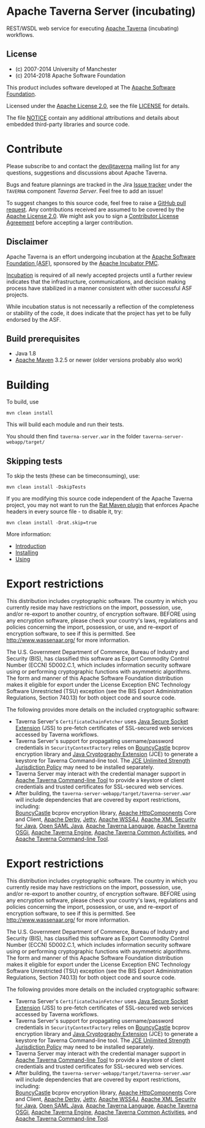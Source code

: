 <!--
   Licensed to the Apache Software Foundation (ASF) under one or more
   contributor license agreements.  See the NOTICE file distributed with
   this work for additional information regarding copyright ownership.
   The ASF licenses this file to You under the Apache License, Version 2.0
   (the "License"); you may not use this file except in compliance with
   the License.  You may obtain a copy of the License at

       http://www.apache.org/licenses/LICENSE-2.0

   Unless required by applicable law or agreed to in writing, software
   distributed under the License is distributed on an "AS IS" BASIS,
   WITHOUT WARRANTIES OR CONDITIONS OF ANY KIND, either express or implied.
   See the License for the specific language governing permissions and
   limitations under the License.
-->
# Apache Taverna Server (incubating)

REST/WSDL web service for executing
[Apache Taverna](https://taverna.incubator.apache.org/) (incubating)
workflows.



## License

* (c) 2007-2014 University of Manchester
* (c) 2014-2018 Apache Software Foundation

This product includes software developed at The [Apache Software
Foundation](http://www.apache.org/).

Licensed under the
[Apache License 2.0](https://www.apache.org/licenses/LICENSE-2.0), see the file
[LICENSE](LICENSE) for details.

The file [NOTICE](NOTICE) contain any additional attributions and
details about embedded third-party libraries and source code.



# Contribute

Please subscribe to and contact the
[dev@taverna](https://taverna.incubator.apache.org/community/lists#dev) mailing list
for any questions, suggestions and discussions about
Apache Taverna.

Bugs and feature plannings are tracked in the Jira
[Issue tracker](https://issues.apache.org/jira/browse/TAVERNA/component/12326813)
under the `TAVERNA` component _Taverna Server_. Feel free
to add an issue!

To suggest changes to this source code, feel free to raise a
[GitHub pull request](https://github.com/apache/incubator-taverna-server/pulls).
Any contributions received are assumed to be covered by the 
[Apache License 2.0](https://www.apache.org/licenses/LICENSE-2.0). 
We might ask you to sign a 
[Contributor License Agreement](https://www.apache.org/licenses/#clas)
before accepting a larger contribution.


## Disclaimer

Apache Taverna is an effort undergoing incubation at the
[Apache Software Foundation (ASF)](http://www.apache.org/),
sponsored by the [Apache Incubator PMC](http://incubator.apache.org/).

[Incubation](http://incubator.apache.org/incubation/Process_Description.html)
is required of all newly accepted projects until a further review
indicates that the infrastructure, communications, and decision making process
have stabilized in a manner consistent with other successful ASF projects.

While incubation status is not necessarily a reflection of the completeness
or stability of the code, it does indicate that the project has yet to be
fully endorsed by the ASF.



## Build prerequisites

* Java 1.8
* [Apache Maven](https://maven.apache.org/download.html) 3.2.5 or newer (older
  versions probably also work)


# Building

To build, use

    mvn clean install

This will build each module and run their tests.

You should then find `taverna-server.war` in the folder
`taverna-server-webapp/target/`


## Skipping tests

To skip the tests (these can be timeconsuming), use:

    mvn clean install -DskipTests


If you are modifying this source code independent of the
Apache Taverna project, you may not want to run the
[Rat Maven plugin](https://creadur.apache.org/rat/apache-rat-plugin/)
that enforces Apache headers in every source file - to disable it, try:

    mvn clean install -Drat.skip=true

More information:

 * [Introduction](introduction.md)
 * [Installing](install.md)
 * [Using](usage.md)


# Export restrictions

This distribution includes cryptographic software.
The country in which you currently reside may have restrictions 
on the import, possession, use, and/or re-export to another country,
of encryption software. BEFORE using any encryption software,
please check your country's laws, regulations and policies
concerning the import, possession, or use, and re-export of
encryption software, to see if this is permitted.
See <http://www.wassenaar.org/> for more information.

The U.S. Government Department of Commerce, Bureau of Industry and Security (BIS),
has classified this software as Export Commodity Control Number (ECCN) 5D002.C.1,
which includes information security software using or performing
cryptographic functions with asymmetric algorithms.
The form and manner of this Apache Software Foundation distribution makes
it eligible for export under the License Exception
ENC Technology Software Unrestricted (TSU) exception
(see the BIS Export Administration Regulations, Section 740.13)
for both object code and source code.

The following provides more details on the included cryptographic software:

* Taverna Server's `CertificateChainFetcher` uses 
  [Java Secure Socket Extension](https://docs.oracle.com/javase/8/docs/technotes/guides/security/jsse/JSSERefGuide.html)
  (JSS) to pre-fetch certificates of SSL-secured web services accessed by Taverna workflows.
* Taverna Server's support for propagating username/password credentials in
  `SecurityContextFactory` relies on 
  [BouncyCastle](https://www.bouncycastle.org/) bcprov encryption library and
  [Java Cryptography Extension](http://docs.oracle.com/javase/8/docs/technotes/guides/security/crypto/CryptoSpec.html)
  (JCE) to generate a keystore for Taverna Command-line tool.
  The [JCE Unlimited Strength Jurisdiction Policy](http://www.oracle.com/technetwork/java/javase/downloads/jce8-download-2133166.html)
  may need to be installed separately.
* Taverna Server may interact with the credential manager support in
  [Apache Taverna Command-line Tool](https://taverna.incubator.apache.org/download/commandline/)
  to provide a keystore of client credentials and trusted certificates for SSL-secured web services.
* After building, the 
  `taverna-server-webapp/target/taverna-server.war` will include 
  dependencies that are covered
  by export restrictions, including:  
  [BouncyCastle](https://www.bouncycastle.org/) bcprov encryption library,
  [Apache HttpComponents](https://hc.apache.org/) Core and Client,
  [Apache Derby](http://db.apache.org/derby/),
  [Jetty](http://www.eclipse.org/jetty/),
  [Apache WSS4J](https://ws.apache.org/wss4j/),
  [Apache XML Security for Java](https://santuario.apache.org/javaindex.html),
  [Open SAML Java](https://shibboleth.net/products/opensaml-java.html),
  [Apache Taverna Language](https://taverna.incubator.apache.org/download/language/),
  [Apache Taverna OSGi](https://taverna.incubator.apache.org/download/osgi/),
  [Apache Taverna Engine](https://taverna.incubator.apache.org/download/engine/), 
  [Apache Taverna Common Activities](https://taverna.incubator.apache.org/download/common-activities/),
  and [Apache Taverna Command-line Tool](https://taverna.incubator.apache.org/download/commandline/).


# Export restrictions

This distribution includes cryptographic software.
The country in which you currently reside may have restrictions 
on the import, possession, use, and/or re-export to another country,
of encryption software. BEFORE using any encryption software,
please check your country's laws, regulations and policies
concerning the import, possession, or use, and re-export of
encryption software, to see if this is permitted.
See <http://www.wassenaar.org/> for more information.

The U.S. Government Department of Commerce, Bureau of Industry and Security (BIS),
has classified this software as Export Commodity Control Number (ECCN) 5D002.C.1,
which includes information security software using or performing
cryptographic functions with asymmetric algorithms.
The form and manner of this Apache Software Foundation distribution makes
it eligible for export under the License Exception
ENC Technology Software Unrestricted (TSU) exception
(see the BIS Export Administration Regulations, Section 740.13)
for both object code and source code.

The following provides more details on the included cryptographic software:

* Taverna Server's `CertificateChainFetcher` uses 
  [Java Secure Socket Extension](https://docs.oracle.com/javase/8/docs/technotes/guides/security/jsse/JSSERefGuide.html)
  (JSS) to pre-fetch certificates of SSL-secured web services accessed by Taverna workflows.
* Taverna Server's support for propagating username/password credentials in
  `SecurityContextFactory` relies on 
  [BouncyCastle](https://www.bouncycastle.org/) bcprov encryption library and
  [Java Cryptography Extension](http://docs.oracle.com/javase/8/docs/technotes/guides/security/crypto/CryptoSpec.html)
  (JCE) to generate a keystore for Taverna Command-line tool.
  The [JCE Unlimited Strength Jurisdiction Policy](http://www.oracle.com/technetwork/java/javase/downloads/jce8-download-2133166.html)
  may need to be installed separately.
* Taverna Server may interact with the credential manager support in
  [Apache Taverna Command-line Tool](https://taverna.incubator.apache.org/download/commandline/)
  to provide a keystore of client credentials and trusted certificates for SSL-secured web services.
* After building, the 
  `taverna-server-webapp/target/taverna-server.war` will include 
  dependencies that are covered
  by export restrictions, including:  
  [BouncyCastle](https://www.bouncycastle.org/) bcprov encryption library,
  [Apache HttpComponents](https://hc.apache.org/) Core and Client,
  [Apache Derby](http://db.apache.org/derby/),
  [Jetty](http://www.eclipse.org/jetty/),
  [Apache WSS4J](https://ws.apache.org/wss4j/),
  [Apache XML Security for Java](https://santuario.apache.org/javaindex.html),
  [Open SAML Java](https://shibboleth.net/products/opensaml-java.html),
  [Apache Taverna Language](https://taverna.incubator.apache.org/download/language/),
  [Apache Taverna OSGi](https://taverna.incubator.apache.org/download/osgi/),
  [Apache Taverna Engine](https://taverna.incubator.apache.org/download/engine/), 
  [Apache Taverna Common Activities](https://taverna.incubator.apache.org/download/common-activities/),
  and [Apache Taverna Command-line Tool](https://taverna.incubator.apache.org/download/commandline/).
